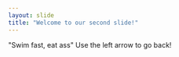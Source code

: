 ```yaml
---
layout: slide
title: "Welcome to our second slide!"
---
```

"Swim fast, eat ass"
Use the left arrow to go back!

